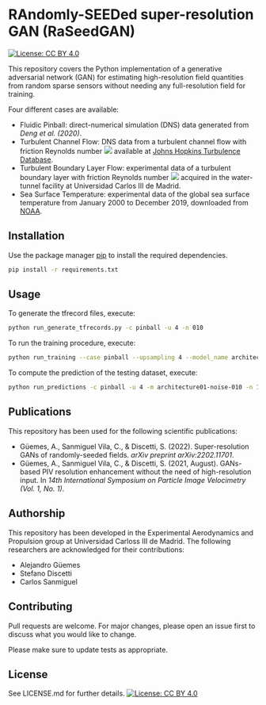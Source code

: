 # **RAndomly-SEEDed super-resolution GAN (RaSeedGAN)**
[![License: CC BY 4.0](https://img.shields.io/badge/License-CC_BY_4.0-lightgrey.svg)](https://creativecommons.org/licenses/by/4.0/)

This repository covers the Python implementation of a generative adversarial network (GAN) for estimating high-resolution field quantities from random sparse sensors without needing any full-resolution field for training.

Four different cases are available:

*   Fluidic Pinball: direct-numerical simulation (DNS) data generated from *Deng et al. (2020)*.
*   Turbulent Channel Flow: DNS data from a turbulent channel flow with friction Reynolds number <img src="https://render.githubusercontent.com/render/math?math=Re_{\tau}=1000"> available at [Johns Hopkins Turbulence Database](http://turbulence.pha.jhu.edu).
*   Turbulent Boundary Layer Flow: experimental data of a turbulent boundary layer with friction Reynolds number <img src="https://render.githubusercontent.com/render/math?math=Re_{\tau}\approx 1000"> acquired in the water-tunnel facility at Universidad Carlos III de Madrid.
*   Sea Surface Temperature: experimental data of the global sea surface temperature from January 2000 to December 2019, downloaded from [NOAA](http://www.esrl.noaa.gov/psd/).

## **Installation**

Use the package manager [pip](https://pip.pypa.io/en/stable/) to install the required dependencies.

```bash
pip install -r requirements.txt
```

## **Usage**

To generate the tfrecord files, execute:

```bash
python run_generate_tfrecords.py -c pinball -u 4 -n 010
```

To run the training procedure, execute:

```bash
python run_training --case pinball --upsampling 4 --model_name architecture01-noise-010 --noise 10 --learning_rate 1e-4
```

To compute the prediction of the testing dataset, execute:

```bash
python run_predictions -c pinball -u 4 -m architecture01-noise-010 -n 10 -l 1e-4
```

## **Publications**
This repository has been used for the following scientific publications:

- Güemes, A., Sanmiguel Vila, C., & Discetti, S. (2022). Super-resolution GANs of randomly-seeded fields. *arXiv preprint arXiv:2202.11701*.
- Güemes, A., Sanmiguel Vila, C., & Discetti, S. (2021, August). GANs-based PIV resolution enhancement without the need of high-resolution input. In *14th International Symposium on Particle Image Velocimetry (Vol. 1, No. 1)*.

## **Authorship**
This repository has been developed in the Experimental Aerodynamics and Propulsion group at Universidad Carloss III de Madrid. The following researchers are acknowledged for their contributions:
- Alejandro Güemes
- Stefano Discetti
- Carlos Sanmiguel

## **Contributing**
Pull requests are welcome. For major changes, please open an issue first to discuss what you would like to change.

Please make sure to update tests as appropriate.

## **License**
See LICENSE.md for further details.
[![License: CC BY 4.0](https://img.shields.io/badge/License-CC_BY_4.0-lightgrey.svg)](https://creativecommons.org/licenses/by/4.0/)
